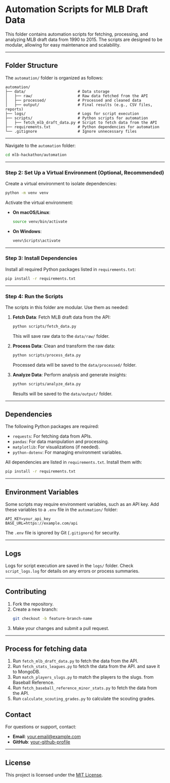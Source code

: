 # Automation Scripts for MLB Draft Data

This folder contains automation scripts for fetching, processing, and analyzing MLB draft data from 1990 to 2015. The scripts are designed to be modular, allowing for easy maintenance and scalability.

---

## **Folder Structure**

The `automation/` folder is organized as follows:

```
automation/
├── data/                       # Data storage
│   ├── raw/                    # Raw data fetched from the API
│   ├── processed/              # Processed and cleaned data
│   ├── output/                 # Final results (e.g., CSV files, reports)
├── logs/                       # Logs for script execution
├── scripts/                    # Python scripts for automation
│   ├── fetch_mlb_draft_data.py # Script to fetch data from the API
├── requirements.txt            # Python dependencies for automation
└── .gitignore                  # Ignore unnecessary files
```

---

Navigate to the `automation` folder:

```bash
cd mlb-hackathon/automation
```

---

### **Step 2: Set Up a Virtual Environment (Optional, Recommended)**

Create a virtual environment to isolate dependencies:

```bash
python -m venv venv
```

Activate the virtual environment:

- **On macOS/Linux**:
  ```bash
  source venv/bin/activate
  ```
- **On Windows**:
  ```bash
  venv\Scripts\activate
  ```

---

### **Step 3: Install Dependencies**

Install all required Python packages listed in `requirements.txt`:

```bash
pip install -r requirements.txt
```

---

### **Step 4: Run the Scripts**

The scripts in this folder are modular. Use them as needed:

1. **Fetch Data**:
   Fetch MLB draft data from the API:

   ```bash
   python scripts/fetch_data.py
   ```

   This will save raw data to the `data/raw/` folder.

2. **Process Data**:
   Clean and transform the raw data:

   ```bash
   python scripts/process_data.py
   ```

   Processed data will be saved to the `data/processed/` folder.

3. **Analyze Data**:
   Perform analysis and generate insights:
   ```bash
   python scripts/analyze_data.py
   ```
   Results will be saved to the `data/output/` folder.

---

## **Dependencies**

The following Python packages are required:

- `requests`: For fetching data from APIs.
- `pandas`: For data manipulation and processing.
- `matplotlib`: For visualizations (if needed).
- `python-dotenv`: For managing environment variables.

All dependencies are listed in `requirements.txt`. Install them with:

```bash
pip install -r requirements.txt
```

---

## **Environment Variables**

Some scripts may require environment variables, such as an API key. Add these variables to a `.env` file in the `automation/` folder:

```plaintext
API_KEY=your_api_key
BASE_URL=https://example.com/api
```

The `.env` file is ignored by Git (`.gitignore`) for security.

---

## **Logs**

Logs for script execution are saved in the `logs/` folder. Check `script_logs.log` for details on any errors or process summaries.

---

## **Contributing**

1. Fork the repository.
2. Create a new branch:
   ```bash
   git checkout -b feature-branch-name
   ```
3. Make your changes and submit a pull request.

---

## **Process for fetching data**

1. Run `fetch_mlb_draft_data.py` to fetch the data from the API.
2. Run `fetch_stats_leagues.py` to fetch the data from the API. and save it to MongoDB.
3. Run `match_players_slugs.py` to match the players to the slugs. from Baseball Reference.
4. Run `fetch_baseball_reference_minor_stats.py` to fetch the data from the API.
5. Run `calculate_scouting_grades.py` to calculate the scouting grades.

## **Contact**

For questions or support, contact:

- **Email**: your.email@example.com
- **GitHub**: [your-github-profile](https://github.com/your-profile)

---

## **License**

This project is licensed under the [MIT License](LICENSE).
